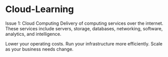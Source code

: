 # Cloud-Learning


Issue 1:
Cloud Computing Delivery of computing services over the internet. These services include servers, storage, databases, networking, software, analytics, and intelligence.

Lower your operating costs.
Run your infrastructure more efficiently.
Scale as your business needs change.
